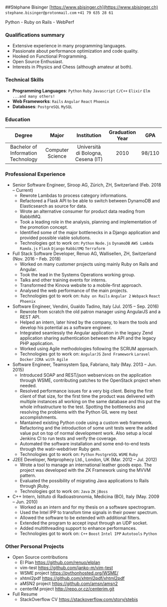 ##Stéphane Bisinger
[https://www.sbisinger.ch](https://www.sbisinger.ch) `stephane.bisinger@protonmail.com` `+41 79 635 28 61`

Python - Ruby on Rails - WebPerf

### Qualifications summary
* Extensive experience in many programming languages.
* Passionate about performance optimization and code quality.
* Hooked on Functional Programming.
* Open Source Enthusiast.
* Interests in Physics and Chess (although amateur at both).


### Technical Skills
* **Programming Languages**: `Python` `Ruby` `Javascript` `C/C++` `Elixir` `Elm` `...and many others!` 
* **Web Frameworks**: `Rails` `Angular` `React` `Phoenix` 
* **Databases**: `PostgreSQL` `MySQL` 

### Education
 Degree | Major | Institution | Graduation Year | GPA
:--:|:--:|:--:|:--:|:--:
Bachelor of Information Technology | Computer Science | Università di Bologna, Cesena (IT) | 2010 | 98/110


### Professional Experience
* Senior Software Engineer, Siroop AG, Zürich, ZH, Switzerland (Feb. 2018 – Current)
    - Rewrote Lambdas to process category informations.
    - Refactored a Flask API to be able to switch between DynamoDB and Elasticsearch as source for data.
    - Wrote an alternative consumer for product data reading from RabbitMQ.
    - Took a leading role in the analysis, planning and implementation of the promotion concept.
    - Identified some of the major bottlenecks in a Django application and provided possible viable solutions.
    - Technologies got to work on: `Python` `Node.js` `DynamoDB` `AWS Lambda` `Ramda.js` `Flask` `Django` `RabbitMQ` `Terraform` 
* Full Stack Software Developer, Renuo AG, Wallisellen, ZH, Switzerland (Nov. 2016 – Feb. 2018)
    - Worked on many customer projects using mainly Ruby on Rails and Angular.
    - Took the lead in the Systems Operations working group.
    - Talks and other training events for interns.
    - Transformed the Kinova website to a mobile-first approach.
    - Analysed the web performance of the main projects.
    - Technologies got to work on: `Ruby on Rails` `Angular 2` `Webpack` `React` `Phoenix` 
* Software Engineer, Vendini, Gualdo Tadino, Italy (Jul. 2015 – Sep. 2016)
    - Rewrote from scratch the old patron manager using AngularJS and a REST API.
    - Helped an intern, later hired by the company, to learn the tools and develop his potential as a software engineer.
    - Integrated seamlessly the Angular application in the legacy Zend application sharing authentication between the API and the legacy PHP application.
    - Worked using Agile methodologies following the SCRUM approach.
    - Technologies got to work on: `AngularJS` `Zend Framework` `Laravel` `Docker` `JIRA with Agile` 
* Software Engineer, Teamsystem Spa, Fabriano, Italy (May. 2013 – Jun. 2015)
    - Introduced SOAP and REST/json webservices on the application through WSME, contributing patches to the OpenStack project when needed.
    - Resolved performance issues for a very big client. Being the first client of that size, for the first time the product was delivered with multiple instances all working on the same database and this put the whole infrastructure to the test. Spotting the bottlenecks and resolving the problems with the Python GIL were my best accomplishments.
    - Mantained existing Python code using a custom web framework. Refactoring and the introduction of some unit tests were the added value put on top of normal development work. Also setup a local Jenkins CI to run tests and verify the coverage.
    - Automated the software installation and some end-to-end tests through the watir-webdriver Ruby gem.
    - Technologies got to work on: `Python` `PostgreSQL` `WSME` `Ruby` 
* J2EE Developer, Netprophecy Ltd., London, UK (Mar. 2012 – Jul. 2012)
    - Wrote a tool to manage an international leather goods expo. The project was developed with the ZK Framework using the MVVM pattern.
    - Evaluated the possibility of migrating Java applications to Rails through jRuby.
    - Technologies got to work on: `Java` `ZK` `jBoss` 
* C++ Intern, Istituto di Radioastronomia, Medicina (BO), Italy (May. 2009 – Jun. 2010)
    - Worked as an intern and for my thesis on a software spectrogram.
    - Used the Intel IPP to transfom time signals in their power spectrum.
    - Allowed the software to be extended with additional filters.
    - Extended the program to accept input through an UDP socket.
    - Added multithreading support to enhance performances.
    - Technologies got to work on: `C++` `Boost` `Intel IPP` `Autotools` `Python` 

### Other Personal Projects
* Open Source contributions
    - El Plan https://github.com/renuo/elplan
    - vim-test https://github.com/janko-m/vim-test
    - WSME project https://pythonhosted.org/WSME/
    - xhtml2pdf https://github.com/xhtml2pdf/xhtml2pdf
    - aMSN2 project https://github.com/amsn/amsn2
    - centerIM project http://repo.or.cz/centerim.git
* Full Resume
    - StackOverflow CV https://stackoverflow.com/story/stebis







